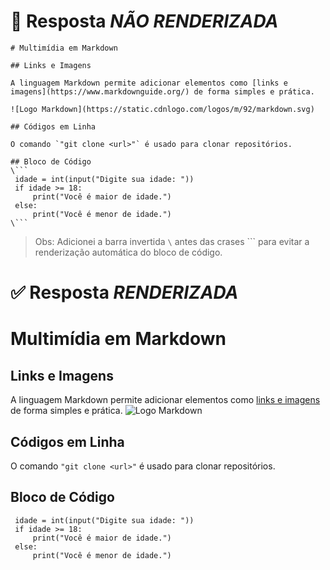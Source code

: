 # :mag_right: Resposta **_NÃO RENDERIZADA_**
```
# Multimídia em Markdown

## Links e Imagens

A linguagem Markdown permite adicionar elementos como [links e imagens](https://www.markdownguide.org/) de forma simples e prática.

![Logo Markdown](https://static.cdnlogo.com/logos/m/92/markdown.svg)

## Códigos em Linha

O comando `"git clone <url>"` é usado para clonar repositórios.

## Bloco de Código
\```
 idade = int(input("Digite sua idade: "))
 if idade >= 18:
     print("Você é maior de idade.")
 else:
     print("Você é menor de idade.")
\```
```
> Obs: Adicionei a barra invertida `\` antes das crases ``` para evitar a renderização automática do bloco de código.

# :white_check_mark: Resposta **_RENDERIZADA_**
# Multimídia em Markdown
## Links e Imagens
A linguagem Markdown permite adicionar elementos como [links e imagens](https://www.markdownguide.org/) de forma simples e prática.
![Logo Markdown](https://static.cdnlogo.com/logos/m/92/markdown.svg)
## Códigos em Linha
O comando `"git clone <url>"` é usado para clonar repositórios.
## Bloco de Código
```
 idade = int(input("Digite sua idade: "))
 if idade >= 18:
     print("Você é maior de idade.")
 else:
     print("Você é menor de idade.")
```
